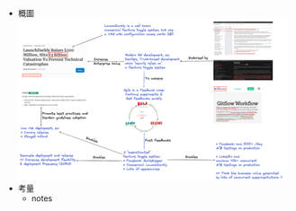 - 概圖
  ![feature_toggle_thoughts.png](../assets/feature_toggle_thoughts_1672648614244_0.png)
- 考量
	- notes